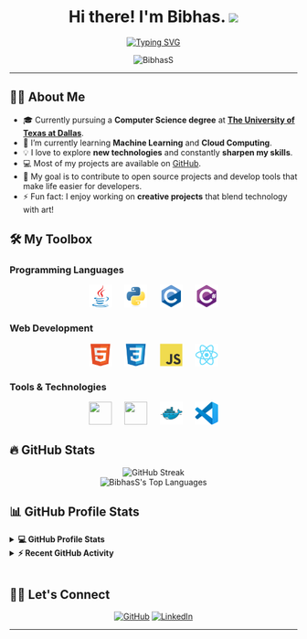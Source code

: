 <h1 align="center">Hi there! I'm Bibhas. <img src="https://media.giphy.com/media/hvRJCLFzcasrR4ia7z/giphy.gif" width="35"></h1>

<p align="center">
    <a href="https://git.io/typing-svg"><img src="https://readme-typing-svg.demolab.com?font=Lato&pause=1000&center=true&vCenter=true&width=500&height=55&lines=Computer+Science+Student+%40+UT+Dallas;Full-stack+Web+Developer;Passionate+Learner+%26+Creator;Always+Curious+and+Evolving" alt="Typing SVG" /></a>
</p>

<p align="center">
    <img src="https://komarev.com/ghpvc/?username=BibhasS&style=flat-square" alt="BibhasS" />
</p>

<hr/>

## 👨‍💻 About Me

- 🎓 Currently pursuing a **Computer Science degree** at **[The University of Texas at Dallas](https://www.utdallas.edu/)**.
- 🌱 I’m currently learning **Machine Learning** and **Cloud Computing**.
- 💡 I love to explore **new technologies** and constantly **sharpen my skills**.
- 💻 Most of my projects are available on [GitHub](https://github.com/BibhasS).
- 🎯 My goal is to contribute to open source projects and develop tools that make life easier for developers.
- ⚡ Fun fact: I enjoy working on **creative projects** that blend technology with art!

## 🛠️ My Toolbox

### Programming Languages
<p align="center"> 
    <a href="https://github.com/search?q=user%3ABibhasS+language%3Ajava"><img src="https://raw.githubusercontent.com/devicons/devicon/master/icons/java/java-original.svg" width="40" height="40"/></a>
    &emsp;
    <a href="https://github.com/search?q=user%3ABibhasS+language%3Apython"><img src="https://raw.githubusercontent.com/devicons/devicon/master/icons/python/python-original.svg" width="40" height="40"/></a>
    &emsp;
    <a href="https://github.com/search?q=user%3ABibhasS+language%3Ac"><img src="https://raw.githubusercontent.com/devicons/devicon/master/icons/c/c-original.svg" width="40" height="40"/></a>
    &emsp;
    <a href="https://github.com/search?q=user%3ABibhasS+language%3Acsharp"><img src="https://raw.githubusercontent.com/devicons/devicon/master/icons/csharp/csharp-original.svg" width="40" height="40"/></a>
</p>

### Web Development
<p align="center">
    <a href="https://github.com/search?q=user%3ABibhasS+language%3Ahtml"><img src="https://raw.githubusercontent.com/devicons/devicon/master/icons/html5/html5-original.svg" width="40" height="40"/></a>
    &emsp;
    <a href="https://github.com/search?q=user%3ABibhasS+language%3Acss"><img src="https://raw.githubusercontent.com/devicons/devicon/master/icons/css3/css3-original.svg" width="40" height="40"/></a>
    &emsp;
    <a href="https://github.com/search?q=user%3ABibhasS+language%3Ajavascript"><img src="https://raw.githubusercontent.com/devicons/devicon/master/icons/javascript/javascript-original.svg" width="40" height="40"/></a>
    &emsp;
    <a href="https://github.com/search?q=user%3ABibhasS+language%3Areact"><img src="https://raw.githubusercontent.com/devicons/devicon/master/icons/react/react-original.svg" width="40" height="40"/></a>
</p>

### Tools & Technologies
<p align="center">
    <a href="https://git-scm.com/"><img src="https://www.vectorlogo.zone/logos/git-scm/git-scm-icon.svg" width="40" height="40"/></a>
    &emsp;
    <a href="https://github.com/"><img src="https://www.vectorlogo.zone/logos/github/github-icon.svg" width="40" height="40"/></a>
    &emsp;
    <a href="https://www.docker.com/"><img src="https://raw.githubusercontent.com/devicons/devicon/master/icons/docker/docker-original.svg" width="40" height="40"/></a>
    &emsp;
    <a href="https://code.visualstudio.com/"><img src="https://raw.githubusercontent.com/devicons/devicon/master/icons/vscode/vscode-original.svg" width="40" height="40"/></a>
</p>

## 🔥 GitHub Stats

<p align="center">
    <img src="https://streak-stats.demolab.com?user=BibhasS&theme=transparent&border_radius=5&date_format=M%20j%5B%2C%20Y%5D" alt="GitHub Streak" />
    <br/>
    <img alt="BibhasS's Top Languages" src="https://github-readme-stats.vercel.app/api/top-langs/?username=BibhasS&langs_count=10&layout=compact&theme=algolia&custom_title=Most%20Used%20Languages" height="192px"/>
</p>

## 📊 GitHub Profile Stats

<details> 
  <summary><b>💻 GitHub Profile Stats</b></summary>
  <br/>
  <p align="center">
    <a href="https://github.com/anuraghazra/github-readme-stats"><img alt="BibhasS' GitHub Stats" src="https://github-readme-stats.vercel.app/api?username=BibhasS&show_icons=true&count_private=true&theme=algolia&custom_title=BibhasS'%20stats" height="192px"/></a>
  </p>
</details>

<details>
  <summary><b>⚡ Recent GitHub Activity</b></summary>
  <br/>
  <p align="center">
    <a href="https://github.com/BibhasS"><img alt="BibhasS' Activity Graph" src="https://github-readme-activity-graph.vercel.app/graph?username=BibhasS&custom_title=BibhasS'%20Contribution%20Graph&theme=react-dark" /></a>
  </p>
</details>

<br/>

## 🙋‍♀️ Let's Connect

<p align="center">
    <a href="https://github.com/BibhasS"><img src="https://img.icons8.com/bubbles/50/000000/github.png" alt="GitHub"/></a>
    <a href="https://linkedin.com/in/bibhas-sharma" target="_blank"><img src="https://img.icons8.com/bubbles/50/000000/linkedin.png" alt="LinkedIn"/></a>
</p>

<hr/>
